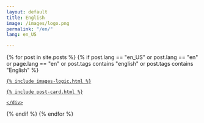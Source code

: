 ```yaml
---
layout: default
title: English
image: /images/logo.png
permalink: "/en/"
lang: en_US

---
```


<div class="row pack">
{% for post in site.posts %}
{% if post.lang == "en_US" or post.lang == "en" or page.lang == "en" or post.tags contains "english" or post.tags contains "English" %}
<div class="col-md-4 card">
  <a href="{{ post.url | prepend: site.url }}" class="index-anchor">
    <div class="panel panel-default">

    {% include images-logic.html %}

    {% include post-card.html %}

    </div>
  </a>
</div>
{% endif %}
{% endfor %}
</div>
